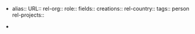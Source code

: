 - alias::
  URL::
  rel-org::
  role::
  fields::
  creations:: 
  rel-country::
  tags:: person
  rel-projects::
  
  
-